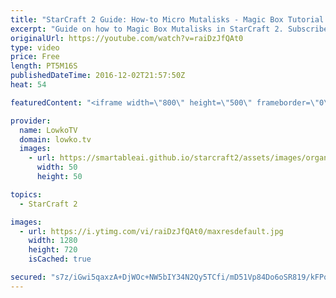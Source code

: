 ```yaml
---
title: "StarCraft 2 Guide: How-to Micro Mutalisks - Magic Box Tutorial!"
excerpt: "Guide on how to Magic Box Mutalisks in StarCraft 2. Subscribe for more videos: http://lowko.tv/youtube Hotkey & Control groups guide: https://goo.gl/VQQQQ7  In this StarCraft 2 tutorial I go over how to effectively micro your Mutalisks. The Magic Box technique is incredibly important if you're looking"
originalUrl: https://youtube.com/watch?v=raiDzJfQAt0
type: video
price: Free
length: PT5M16S
publishedDateTime: 2016-12-02T21:57:50Z
heat: 54

featuredContent: "<iframe width=\"800\" height=\"500\" frameborder=\"0\" src=\"https://www.youtube.com/embed/raiDzJfQAt0\" allow=\"accelerometer; autoplay; encrypted-media; gyroscope; picture-in-picture\" allowfullscreen></iframe>"

provider:
  name: LowkoTV
  domain: lowko.tv
  images:
    - url: https://smartableai.github.io/starcraft2/assets/images/organizations/lowko.tv-50x50.jpg
      width: 50
      height: 50

topics:
  - StarCraft 2

images:
  - url: https://i.ytimg.com/vi/raiDzJfQAt0/maxresdefault.jpg
    width: 1280
    height: 720
    isCached: true

secured: "s7z/iGwi5qaxzA+DjWOc+NW5bIY34N2Qy5TCfi/mD51Vp84Do6oSR819/kFPqbriLclK4Dxn9EHKrqrPd/onFHToLq0KrHcneaAy05T54mPPV6aXCGKNylKwnt+xaHvZ+6YlH04BD+TdmpA9IfhL9MUz/M08pa0LeRdyNVYDJmhatkgF5MylPeqZXHaDWdCo+ZikZRKA8+K43JqNS+ZlfwIb9T8q+XllK5Nn7cHho7Qyms8HiRS8ImTnmstZBDvxSZ/nnbmZiql0ig0+ouo6RPc4JsYf9aaIvUWsKQuJWYBnKK5HzRPHnIZLw9gf6W2duA33LqYVOX2DvM/dp+XwmfaApi/4/Gm4Xd1AUKmlGRD7+8nI9q3A3GMy01cfZghhQ0/U38Z4HliZWnDOcWCMEznZQ0eZ+t4cyxdI3nJ7g4k=;nuP5lQ4qst2q6KUHB2/sRg=="
---
```


